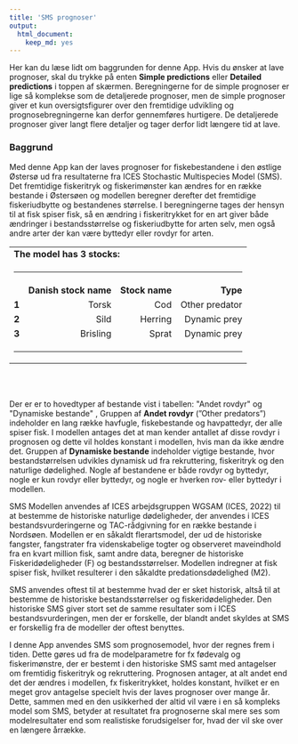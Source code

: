 ```yaml
---
title: 'SMS prognoser'
output:
  html_document:
    keep_md: yes
---
```



Her kan du læse lidt om baggrunden for denne App. Hvis du ønsker at lave prognoser, skal du trykke på enten **Simple predictions** eller **Detailed predictions** i toppen af skærmen. Beregningerne for de simple prognoser er lige så komplekse som de detaljerede prognoser, men de simple prognoser giver et kun oversigtsfigurer over den fremtidige udvikling og prognosebregningerne kan derfor gennemføres hurtigere. De detaljerede prognoser giver langt flere detaljer og tager derfor lidt længere tid at lave.

### Baggrund
Med denne App kan der laves prognoser for fiskebestandene i den østlige Østersø ud fra resultaterne fra ICES Stochastic Multispecies Model (SMS). Det fremtidige fiskeritryk og fiskerimønster kan ændres for en række bestande i Østersøen og modellen beregner derefter det fremtidige fiskeriudbytte og bestandenes størrelse. I beregningerne tages der hensyn til at fisk spiser fisk, så en ændring i fiskeritrykket for en art giver både ændringer i bestandsstørrelse og fiskeriudbytte for arten selv, men også andre arter der kan være byttedyr eller rovdyr for arten.




<table width="70%">
<tr><td colspan=4><b>The model has 3 stocks:</td></tr>
<tr><td colspan=4><hr noshade></td></tr>
<tr> <td align=left><b></b></td> <td align=right><b>Danish stock name</b></td>	<td align=right><b>Stock name</b></td>	<td align=right><b>Type</b></td> </tr>
<tr> <td align=left><b>1</b></td><td align=right>Torsk</td>	<td align=right>Cod</td>	<td align=right>Other predator</td></tr>
<tr> <td align=left><b>2</b></td><td align=right>Sild</td>	<td align=right>Herring</td>	<td align=right>Dynamic prey</td></tr>
<tr> <td align=left><b>3</b></td><td align=right>Brisling</td>	<td align=right>Sprat</td>	<td align=right>Dynamic prey</td></tr>
<tr><td colspan=4><hr noshade></td></tr>
</table><br>
<br>

Der er er to hovedtyper af bestande vist i tabellen: "Andet rovdyr" og "Dynamiske bestande" , Gruppen af **Andet rovdyr** (”Other predators”) indeholder en lang række havfugle, fiskebestande og havpattedyr, der alle spiser fisk. I modellen antages det at man kender antallet af disse rovdyr i prognosen og dette vil holdes konstant i modellen, hvis man da ikke ændre det. Gruppen af **Dynamiske bestande** indeholder vigtige bestande, hvor bestandstørrelsen udvikles dynamisk ud fra rekruttering, fiskeritryk og den naturlige dødelighed. Nogle af bestandene er både rovdyr og byttedyr, nogle er kun rovdyr eller byttedyr, og nogle er hverken rov- eller byttedyr i modellen. 

SMS Modellen anvendes af ICES arbejdsgruppen WGSAM (ICES, 2022) til at bestemme de historiske naturlige dødeligheder, der anvendes i ICES bestandsvurderingerne og TAC-rådgivning for en række bestande i Nordsøen. Modellen er en såkaldt flerartsmodel, der ud de historiske fangster, fangstrater fra videnskabelige togter og observeret maveindhold fra en kvart million fisk, samt andre data, beregner de historiske Fiskeridødeligheder (F) og bestandsstørrelser. Modellen indregner at fisk spiser fisk, hvilket resulterer i den såkaldte predationsdødelighed (M2). 

SMS anvendes oftest til at bestemme hvad der er sket historisk, altså til at bestemme de historiske bestandsstørrelser og fiskeridødeligheder. Den historiske SMS giver stort set de samme resultater som i ICES bestandsvurderingen, men der er forskelle, der blandt andet skyldes at SMS er forskellig fra de modeller der oftest benyttes. 

I denne App anvendes SMS som prognosemodel, hvor der regnes frem i tiden. Dette gøres ud fra de modelparametre for fx fødevalg og fiskerimønstre, der er bestemt i den historiske SMS samt med antagelser om fremtidig fiskeritryk og rekruttering. Prognosen antager, at alt andet end det der ændres i modellen, fx fiskeritrykket, holdes konstant, hvilket er en meget grov antagelse specielt hvis der laves prognoser over mange år. Dette, sammen med en den usikkerhed der altid vil være i en så kompleks model som SMS, betyder at resultatet fra prognoserne skal mere ses som modelresultater end som realistiske forudsigelser for, hvad der vil ske over en længere årrække.
